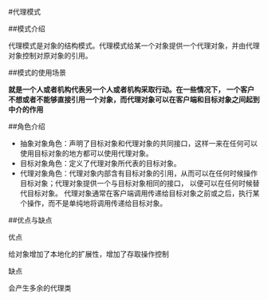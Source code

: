 #代理模式

##模式介绍

代理模式是对象的结构模式。代理模式给某一个对象提供一个代理对象，并由代理对象控制对原对象的引用。

##模式的使用场景

**就是一个人或者机构代表另一个人或者机构采取行动。在一些情况下，
一个客户不想或者不能够直接引用一个对象，而代理对象可以在客户端和目标对象之间起到中介的作用**

##角色介绍

* 抽象对象角色：声明了目标对象和代理对象的共同接口，这样一来在任何可以使用目标对象的地方都可以使用代理对象。
* 目标对象角色：定义了代理对象所代表的目标对象。
* 代理对象角色：代理对象内部含有目标对象的引用，从而可以在任何时候操作目标对象；代理对象提供一个与目标对象相同的接口，
以便可以在任何时候替代目标对象。
代理对象通常在客户端调用传递给目标对象之前或之后，执行某个操作，而不是单纯地将调用传递给目标对象。

##优点与缺点

优点

给对象增加了本地化的扩展性，增加了存取操作控制

缺点

会产生多余的代理类